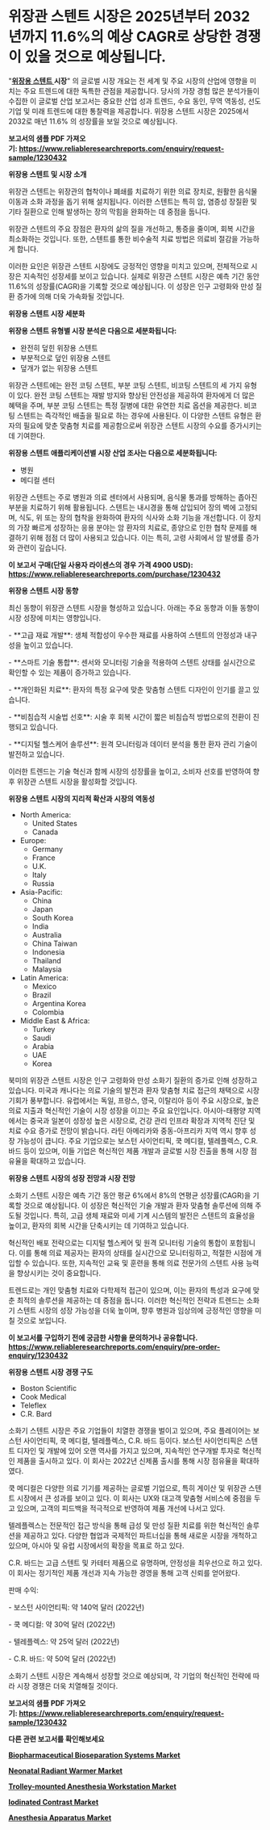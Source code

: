 <p><h1>위장관 스텐트 시장은 2025년부터 2032년까지 11.6%의 예상 CAGR로 상당한 경쟁이 있을 것으로 예상됩니다.</h1></p><p>"<strong><a href="https://www.reliableresearchreports.com/gastrointestinal-stent-r1230432?utm_campaign=106&utm_medium=7&utm_source=Github&utm_content=ia&utm_term=15012025&utm_id=gastrointestinal-stent">위장용 스텐트&nbsp;</a></strong><strong>시장</strong>" 의 글로벌 시장 개요는 전 세계 및 주요 시장의 산업에 영향을 미치는 주요 트렌드에 대한 독특한 관점을 제공합니다. 당사의 가장 경험 많은 분석가들이 수집한 이 글로벌 산업 보고서는 중요한 산업 성과 트렌드, 수요 동인, 무역 역동성, 선도 기업 및 미래 트렌드에 대한 통찰력을 제공합니다. 위장용 스텐트 시장은 2025에서 2032로 매년 11.6% 의 성장률을 보일 것으로 예상됩니다.&nbsp;</p>
<p><strong>보고서의 샘플 PDF 가져오기:&nbsp;<a href="https://www.reliableresearchreports.com/enquiry/request-sample/1230432?utm_campaign=106&utm_medium=7&utm_source=Github&utm_content=ia&utm_term=15012025&utm_id=gastrointestinal-stent">https://www.reliableresearchreports.com/enquiry/request-sample/1230432</a></strong></p>
<p><strong>위장용 스텐트 및 시장 소개</strong></p>
<p><p>위장관 스텐트는 위장관의 협착이나 폐쇄를 치료하기 위한 의료 장치로, 원활한 음식물 이동과 소화 과정을 돕기 위해 설치됩니다. 이러한 스텐트는 특히 암, 염증성 장질환 및 기타 질환으로 인해 발생하는 장의 막힘을 완화하는 데 중점을 둡니다. </p><p>위장관 스텐트의 주요 장점은 환자의 삶의 질을 개선하고, 통증을 줄이며, 회복 시간을 최소화하는 것입니다. 또한, 스텐트를 통한 비수술적 치료 방법은 의료비 절감을 가능하게 합니다. </p><p>이러한 요인은 위장관 스텐트 시장에도 긍정적인 영향을 미치고 있으며, 전체적으로 시장은 지속적인 성장세를 보이고 있습니다. 실제로 위장관 스텐트 시장은 예측 기간 동안 11.6%의 성장률(CAGR)을 기록할 것으로 예상됩니다. 이 성장은 인구 고령화와 만성 질환 증가에 의해 더욱 가속화될 것입니다.</p></p>
<p><strong>위장용 스텐트 시장 세분화</strong></p>
<p><strong>위장용 스텐트 유형별 시장 분석은 다음으로 세분화됩니다:</strong></p>
<p><ul><li>완전히 덮힌 위장용 스텐트</li><li>부분적으로 덮인 위장용 스텐트</li><li>덮개가 없는 위장용 스텐트</li></ul></p>
<p><p>위장관 스텐트에는 완전 코팅 스텐트, 부분 코팅 스텐트, 비코팅 스텐트의 세 가지 유형이 있다. 완전 코팅 스텐트는 재발 방지와 향상된 안전성을 제공하여 환자에게 더 많은 혜택을 주며, 부분 코팅 스텐트는 특정 질병에 대한 유연한 치료 옵션을 제공한다. 비코팅 스텐트는 즉각적인 배출을 필요로 하는 경우에 사용된다. 이 다양한 스텐트 유형은 환자의 필요에 맞춘 맞춤형 치료를 제공함으로써 위장관 스텐트 시장의 수요를 증가시키는 데 기여한다.</p></p>
<p><strong>위장용 스텐트 애플리케이션별 시장 산업 조사는 다음으로 세분화됩니다:</strong></p>
<p><ul><li>병원</li><li>메디컬 센터</li></ul></p>
<p><p>위장관 스텐트는 주로 병원과 의료 센터에서 사용되며, 음식물 통과를 방해하는 좁아진 부분을 치료하기 위해 활용됩니다. 스텐트는 내시경을 통해 삽입되어 장의 벽에 고정되며, 식도, 위 또는 장의 협착을 완화하여 환자의 식사와 소화 기능을 개선합니다. 이 장치의 가장 빠르게 성장하는 응용 분야는 암 환자의 치료로, 종양으로 인한 협착 문제를 해결하기 위해 점점 더 많이 사용되고 있습니다. 이는 특히, 고령 사회에서 암 발생률 증가와 관련이 깊습니다.</p></p>
<p><strong>이 보고서 구매(단일 사용자 라이센스의 경우 가격 4900 USD): <a href="https://www.reliableresearchreports.com/purchase/1230432?utm_campaign=106&utm_medium=7&utm_source=Github&utm_content=ia&utm_term=15012025&utm_id=gastrointestinal-stent">https://www.reliableresearchreports.com/purchase/1230432</a></strong></p>
<p><strong>위장용 스텐트 시장 동향</strong></p>
<p><p>최신 동향이 위장관 스텐트 시장을 형성하고 있습니다. 아래는 주요 동향과 이들 동향이 시장 성장에 미치는 영향입니다.</p><p>- **고급 재료 개발**: 생체 적합성이 우수한 재료를 사용하여 스텐트의 안정성과 내구성을 높이고 있습니다.</p><p>- **스마트 기술 통합**: 센서와 모니터링 기술을 적용하여 스텐트 상태를 실시간으로 확인할 수 있는 제품이 증가하고 있습니다.</p><p>- **개인화된 치료**: 환자의 특정 요구에 맞춘 맞춤형 스텐트 디자인이 인기를 끌고 있습니다.</p><p>- **비침습적 시술법 선호**: 시술 후 회복 시간이 짧은 비침습적 방법으로의 전환이 진행되고 있습니다.</p><p>- **디지털 헬스케어 솔루션**: 원격 모니터링과 데이터 분석을 통한 환자 관리 기술이 발전하고 있습니다.</p><p>이러한 트렌드는 기술 혁신과 함께 시장의 성장률을 높이고, 소비자 선호를 반영하여 향후 위장관 스텐트 시장을 활성화할 것입니다.</p></p>
<p><strong>위장용 스텐트 시장의 지리적 확산과 시장의 역동성</strong></p>
<p><ul>
    <li>
        North America:
        <ul>
            <li>United States</li>
            <li>Canada</li>
        </ul>
    </li>
    <li>
        Europe:
        <ul>
            <li>Germany</li>
            <li>France</li>
            <li>U.K.</li>
            <li>Italy</li>
            <li>Russia</li>
        </ul>
    </li>
    <li>
        Asia-Pacific:
        <ul>
            <li>China</li>
            <li>Japan</li>
            <li>South Korea</li>
            <li>India</li>
            <li>Australia</li>
            <li>China Taiwan</li>
            <li>Indonesia</li>
            <li>Thailand</li>
            <li>Malaysia</li>
        </ul>
    </li>
    <li>
        Latin America:
        <ul>
            <li>Mexico</li>
            <li>Brazil</li>
            <li>Argentina Korea</li>
            <li>Colombia</li>
        </ul>
    </li>
    <li>
        Middle East & Africa:
        <ul>
            <li>Turkey</li>
            <li>Saudi</li>
            <li>Arabia</li>
            <li>UAE</li>
            <li>Korea</li>
        </ul>
    </li>
    </ul></p>
<p><p>북미의 위장관 스텐트 시장은 인구 고령화와 만성 소화기 질환의 증가로 인해 성장하고 있습니다. 미국과 캐나다는 의료 기술의 발전과 환자 맞춤형 치료 접근의 채택으로 시장 기회가 풍부합니다. 유럽에서는 독일, 프랑스, 영국, 이탈리아 등이 주요 시장으로, 높은 의료 지출과 혁신적인 기술이 시장 성장을 이끄는 주요 요인입니다. 아시아-태평양 지역에서는 중국과 일본이 성장성 높은 시장으로, 건강 관리 인프라 확장과 지역적 진단 및 치료 수요 증가로 전망이 밝습니다. 라틴 아메리카와 중동-아프리카 지역 역시 향후 성장 가능성이 큽니다. 주요 기업으로는 보스턴 사이언티픽, 쿡 메디컬, 텔레플렉스, C.R. 바드 등이 있으며, 이들 기업은 혁신적인 제품 개발과 글로벌 시장 진출을 통해 시장 점유율을 확대하고 있습니다.</p></p>
<p><strong>위장용 스텐트 시장의 성장 전망과 시장 전망</strong></p>
<p><p>소화기 스텐트 시장은 예측 기간 동안 평균 6%에서 8%의 연평균 성장률(CAGR)을 기록할 것으로 예상됩니다. 이 성장은 혁신적인 기술 개발과 환자 맞춤형 솔루션에 의해 주도될 것입니다. 특히, 고급 생체 재료와 미세 기계 시스템의 발전은 스텐트의 효율성을 높이고, 환자의 회복 시간을 단축시키는 데 기여하고 있습니다.</p><p>혁신적인 배포 전략으로는 디지털 헬스케어 및 원격 모니터링 기술의 통합이 포함됩니다. 이를 통해 의료 제공자는 환자의 상태를 실시간으로 모니터링하고, 적절한 시점에 개입할 수 있습니다. 또한, 지속적인 교육 및 훈련을 통해 의료 전문가의 스텐트 사용 능력을 향상시키는 것이 중요합니다. </p><p>트렌드로는 개인 맞춤형 치료와 다학제적 접근이 있으며, 이는 환자의 특성과 요구에 맞춘 최적의 솔루션을 제공하는 데 중점을 둡니다. 이러한 혁신적인 전략과 트렌드는 소화기 스텐트 시장의 성장 가능성을 더욱 높이며, 향후 병원과 임상의에 긍정적인 영향을 미칠 것으로 보입니다.</p></p>
<p><strong>이 보고서를 구입하기 전에 궁금한 사항을 문의하거나 공유합니다. <a href="https://www.reliableresearchreports.com/enquiry/pre-order-enquiry/1230432?utm_campaign=106&utm_medium=7&utm_source=Github&utm_content=ia&utm_term=15012025&utm_id=gastrointestinal-stent">https://www.reliableresearchreports.com/enquiry/pre-order-enquiry/1230432</a></strong></p>
<p><strong>위장용 스텐트 시장 경쟁 구도</strong></p>
<p><ul><li>Boston Scientific</li><li>Cook Medical</li><li>Teleflex</li><li>C.R. Bard</li></ul></p>
<p><p>소화기 스텐트 시장은 주요 기업들이 치열한 경쟁을 벌이고 있으며, 주요 플레이어는 보스턴 사이언티픽, 쿡 메디컬, 텔레플렉스, C.R. 바드 등이다. 보스턴 사이언티픽은 스텐트 디자인 및 개발에 있어 오랜 역사를 가지고 있으며, 지속적인 연구개발 투자로 혁신적인 제품을 출시하고 있다. 이 회사는 2022년 신제품 출시를 통해 시장 점유율을 확대하였다.</p><p>쿡 메디컬은 다양한 의료 기기를 제공하는 글로벌 기업으로, 특히 게이산 및 위장관 스텐트 시장에서 큰 성과를 보이고 있다. 이 회사는 UX와 대고객 맞춤형 서비스에 중점을 두고 있으며, 고객의 피드백을 적극적으로 반영하여 제품 개선에 나서고 있다.</p><p>텔레플렉스는 전문적인 접근 방식을 통해 급성 및 만성 질환 치료를 위한 혁신적인 솔루션을 제공하고 있다. 다양한 협업과 국제적인 파트너십을 통해 새로운 시장을 개척하고 있으며, 아시아 및 유럽 시장에서의 확장을 목표로 하고 있다.</p><p>C.R. 바드는 고급 스텐트 및 카테터 제품으로 유명하며, 안정성을 최우선으로 하고 있다. 이 회사는 정기적인 제품 개선과 지속 가능한 경영을 통해 고객 신뢰를 얻어왔다.</p><p>판매 수익:</p><p>- 보스턴 사이언티픽: 약 140억 달러 (2022년)</p><p>- 쿡 메디컬: 약 30억 달러 (2022년)</p><p>- 텔레플렉스: 약 25억 달러 (2022년)</p><p>- C.R. 바드: 약 50억 달러 (2022년)</p><p>소화기 스텐트 시장은 계속해서 성장할 것으로 예상되며, 각 기업의 혁신적인 전략에 따라 시장 경쟁은 더욱 치열해질 것이다.</p></p>
<p><strong>보고서의 샘플 PDF 가져오기:&nbsp;<a href="https://www.reliableresearchreports.com/enquiry/request-sample/1230432?utm_campaign=106&utm_medium=7&utm_source=Github&utm_content=ia&utm_term=15012025&utm_id=gastrointestinal-stent">https://www.reliableresearchreports.com/enquiry/request-sample/1230432</a></strong></p>
<p><strong></strong></p>
<p><strong></strong></p>
<p><strong></strong></p>
<p><strong></strong></p>
<p><strong>다른 관련 보고서를 확인해보세요</strong></p>
<p><strong><p><a href="https://github.com/DixieGrimes/Market-Research-Report-List-1/blob/main/biopharmaceutical-bioseparation-systems-market.md?utm_campaign=106&utm_medium=7&utm_source=Github&utm_content=ia&utm_term=15012025&utm_id=gastrointestinal-stent">Biopharmaceutical Bioseparation Systems Market</a></p><p><a href="https://github.com/ParvinKhatun77/Market-Research-Report-List-1/blob/main/neonatal-radiant-warmer-market.md?utm_campaign=106&utm_medium=7&utm_source=Github&utm_content=ia&utm_term=15012025&utm_id=gastrointestinal-stent">Neonatal Radiant Warmer Market</a></p><p><a href="https://github.com/julyju69/Market-Research-Report-List-5/blob/main/trolley-mounted-anesthesia-workstation-market.md?utm_campaign=106&utm_medium=7&utm_source=Github&utm_content=ia&utm_term=15012025&utm_id=gastrointestinal-stent">Trolley-mounted Anesthesia Workstation Market</a></p><p><a href="https://github.com/nathandecarvalho/Market-Research-Report-List-5/blob/main/iodinated-contrast-market.md?utm_campaign=106&utm_medium=7&utm_source=Github&utm_content=ia&utm_term=15012025&utm_id=gastrointestinal-stent">Iodinated Contrast Market</a></p><p><a href="https://github.com/abbislposival/Market-Research-Report-List-1/blob/main/anesthesia-apparatus-market.md?utm_campaign=106&utm_medium=7&utm_source=Github&utm_content=ia&utm_term=15012025&utm_id=gastrointestinal-stent">Anesthesia Apparatus Market</a></p></strong></p>
<p></p>